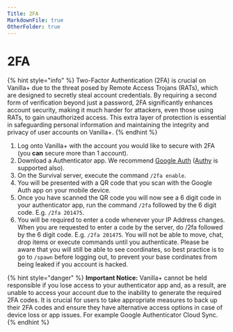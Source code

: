 ```yaml
---
Title: 2FA
MarkdownFile: true
OtherFolder: true
---
```


# 2FA

{% hint style="info" %}
Two-Factor Authentication (2FA) is crucial on Vanilla+ due to the threat posed by Remote Access Trojans (RATs), which are designed to secretly steal account credentials. By requiring a second form of verification beyond just a password, 2FA significantly enhances account security, making it much harder for attackers, even those using RATs, to gain unauthorized access. This extra layer of protection is essential in safeguarding personal information and maintaining the integrity and privacy of user accounts on Vanilla+.
{% endhint %}

1. Log onto Vanilla+ with the account you would like to secure with 2FA (you **can** secure more than 1 account).
2. Download a Authenticator app. We recommend [Google Auth](https://support.google.com/accounts/answer/1066447?hl=en\&co=GENIE.Platform%3DAndroid) ([Authy](https://authy.com) is supported also).
3. On the Survival server, execute the command `/2fa enable`.
4. You will be presented with a QR code that you scan with the Google Auth app on your mobile device.
5. Once you have scanned the QR code you will now see a 6 digit code in your authenticator app, run the command `/2fa` followed by the 6 digit code. E.g. `/2fa 201475`.
6. You will be required to enter a code whenever your IP Address changes. When you are requested to enter a code by the server, do /2fa followed by the 6 digit code. E.g. `/2fa 201475`. You will not be able to move, chat, drop items or execute commands until you authenticate. Please be aware that you will still be able to see coordinates, so best practice is to go to `/spawn` before logging out, to prevent your base cordinates from being leaked if you account is hacked.

{% hint style="danger" %}
**Important Notice:** Vanilla+ cannot be held responsible if you lose access to your authenticator app and, as a result, are unable to access your account due to the inability to generate the required 2FA codes. It is crucial for users to take appropriate measures to back up their 2FA codes and ensure they have alternative access options in case of device loss or app issues. For example Google Authenticator Cloud Sync.
{% endhint %}